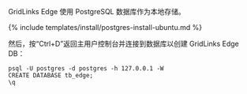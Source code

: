 GridLinks Edge 使用 PostgreSQL 数据库作为本地存储。

{% include templates/install/postgres-install-ubuntu.md %}

然后，按“Ctrl+D”返回主用户控制台并连接到数据库以创建 GridLinks Edge DB：

```text
psql -U postgres -d postgres -h 127.0.0.1 -W
CREATE DATABASE tb_edge;
\q
```